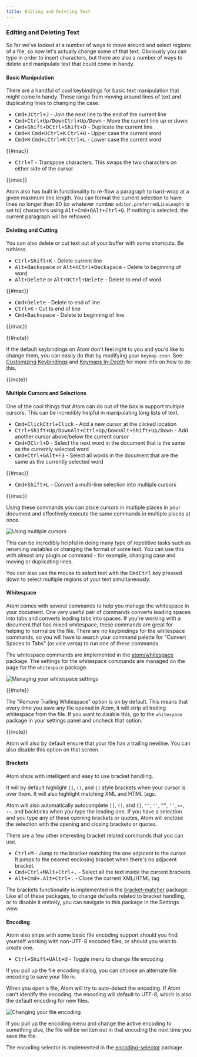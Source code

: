 ```yaml
---
title: Editing and Deleting Text
---
```

### Editing and Deleting Text

So far we've looked at a number of ways to move around and select regions of a file, so now let's actually change some of that text. Obviously you can type in order to insert characters, but there are also a number of ways to delete and manipulate text that could come in handy.

#### Basic Manipulation

There are a handful of cool keybindings for basic text manipulation that might come in handy. These range from moving around lines of text and duplicating lines to changing the case.

* <kbd class="platform-mac">Cmd+J</kbd><kbd class="platform-windows platform-linux">Ctrl+J</kbd> - Join the next line to the end of the current line
* <kbd class="platform-mac">Cmd+Ctrl+Up/Down</kbd><kbd class="platform-windows platform-linux">Ctrl+Up/Down</kbd> - Move the current line up or down
* <kbd class="platform-mac">Cmd+Shift+D</kbd><kbd class="platform-windows platform-linux">Ctrl+Shift+D</kbd> - Duplicate the current line
* <kbd class="platform-mac">Cmd+K</kbd> <kbd class="platform-mac">Cmd+U</kbd><kbd class="platform-windows platform-linux">Ctrl+K</kbd> <kbd class="platform-windows platform-linux">Ctrl+U</kbd> - Upper case the current word
* <kbd class="platform-mac">Cmd+K</kbd> <kbd class="platform-mac">Cmd+L</kbd><kbd class="platform-windows platform-linux">Ctrl+K</kbd> <kbd class="platform-windows platform-linux">Ctrl+L</kbd> - Lower case the current word

{{#mac}}

* <kbd class="platform-mac">Ctrl+T</kbd> - Transpose characters. This swaps the two characters on either side of the cursor.

{{/mac}}

Atom also has built in functionality to re-flow a paragraph to hard-wrap at a given maximum line length. You can format the current selection to have lines no longer than 80 (or whatever number `editor.preferredLineLength` is set to) characters using <kbd class="platform-mac">Alt+Cmd+Q</kbd><kbd class="platform-windows platform-linux">Alt+Ctrl+Q</kbd>. If nothing is selected, the current paragraph will be reflowed.

#### Deleting and Cutting

You can also delete or cut text out of your buffer with some shortcuts. Be ruthless.

* <kbd class="platform-mac platform-windows platform-linux">Ctrl+Shift+K</kbd> - Delete current line
* <span class="platform-mac"><kbd class="platform-mac">Alt+Backspace</kbd> or <kbd class="platform-mac">Alt+H</kbd></span><kbd class="platform-windows platform-linux">Ctrl+Backspace</kbd> - Delete to beginning of word
* <span class="platform-mac"><kbd class="platform-mac">Alt+Delete</kbd> or <kbd class="platform-mac">Alt+D</kbd></span><kbd class="platform-windows platform-linux">Ctrl+Delete</kbd> - Delete to end of word

{{#mac}}

* <kbd class="platform-mac">Cmd+Delete</kbd> - Delete to end of line
* <kbd class="platform-mac">Ctrl+K</kbd> - Cut to end of line
* <kbd class="platform-mac">Cmd+Backspace</kbd> - Delete to beginning of line

{{/mac}}


{{#note}}

If the default keybindings on Atom don't feel right to you and you'd like to change them, you can easily do that by modifying your `keymap.cson`.  See [Customizing Keybindings](http://flight-manual.atom.io/using-atom/sections/basic-customization/#customizing-keybindings) and [Keymaps In-Depth](http://flight-manual.atom.io/behind-atom/sections/keymaps-in-depth/) for more info on how to do this.

{{/note}}


#### Multiple Cursors and Selections

One of the cool things that Atom can do out of the box is support multiple cursors. This can be incredibly helpful in manipulating long lists of text.

* <kbd class="platform-mac">Cmd+Click</kbd><kbd class="platform-windows platform-linux">Ctrl+Click</kbd> - Add a new cursor at the clicked location
* <kbd class="platform-mac">Ctrl+Shift+Up/Down</kbd><kbd class="platform-windows">Alt+Ctrl+Up/Down</kbd><kbd class="platform-linux">Alt+Shift+Up/Down</kbd> - Add another cursor above/below the current cursor
* <kbd class="platform-mac">Cmd+D</kbd><kbd class="platform-windows platform-linux">Ctrl+D</kbd> - Select the next word in the document that is the same as the currently selected word
* <kbd class="platform-mac">Cmd+Ctrl+G</kbd><kbd class="platform-windows platform-linux">Alt+F3</kbd> - Select all words in the document that are the same as the currently selected word

{{#mac}}

* <kbd class="platform-mac">Cmd+Shift+L</kbd> - Convert a multi-line selection into multiple cursors

{{/mac}}

Using these commands you can place cursors in multiple places in your document and effectively execute the same commands in multiple places at once.

![Using multiple cursors](../../images/multiple-cursors.gif)

This can be incredibly helpful in doing many type of repetitive tasks such as renaming variables or changing the format of some text. You can use this with almost any plugin or command - for example, changing case and moving or duplicating lines.

You can also use the mouse to select text with the <kbd class="platform-mac">Cmd</kbd><kbd class="platform-windows platform-linux">Ctrl</kbd> key pressed down to select multiple regions of your text simultaneously.

#### Whitespace

Atom comes with several commands to help you manage the whitespace in your document. One very useful pair of commands converts leading spaces into tabs and converts leading tabs into spaces. If you're working with a document that has mixed whitespace, these commands are great for helping to normalize the file. There are no keybindings for the whitespace commands, so you will have to search your command palette for "Convert Spaces to Tabs" (or vice versa) to run one of these commands.

The whitespace commands are implemented in the [atom/whitespace](https://github.com/atom/whitespace) package. The settings for the whitespace commands are managed on the page for the `whitespace` package.

![Managing your whitespace settings](../../images/whitespace.png)

{{#note}}

The "Remove Trailing Whitespace" option is on by default. This means that every time you save any file opened in Atom, it will strip all trailing whitespace from the file. If you want to disable this, go to the `whitespace` package in your settings panel and uncheck that option.

{{/note}}

Atom will also by default ensure that your file has a trailing newline. You can also disable this option on that screen.

#### Brackets

Atom ships with intelligent and easy to use bracket handling.

It will by default highlight `[]`, `()`, and `{}` style brackets when your cursor is over them. It will also highlight matching XML and HTML tags.

Atom will also automatically autocomplete `[]`, `()`, and `{}`, `""`, `''`, `“”`, `‘’`, `«»`, `‹›`, and backticks when you type the leading one. If you have a selection and you type any of these opening brackets or quotes, Atom will enclose the selection with the opening and closing brackets or quotes.

There are a few other interesting bracket related commands that you can use.

* <kbd class="platform-mac platform-windows platform-linux">Ctrl+M</kbd> - Jump to the bracket matching the one adjacent to the cursor. It jumps to the nearest enclosing bracket when there's no adjacent bracket.
* <kbd class="platform-mac">Cmd+Ctrl+M</kbd><kbd class="platform-windows platform-linux">Alt+Ctrl+,</kbd> - Select all the text inside the current brackets
* <kbd class="platform-mac">Alt+Cmd+.</kbd><kbd class="platform-windows platform-linux">Alt+Ctrl+.</kbd> - Close the current XML/HTML tag

The brackets functionality is implemented in the [bracket-matcher](https://github.com/atom/bracket-matcher) package. Like all of these packages, to change defaults related to bracket handling, or to disable it entirely, you can navigate to this package in the Settings view.

#### Encoding

Atom also ships with some basic file encoding support should you find yourself working with non-UTF-8 encoded files, or should you wish to create one.

* <kbd class="platform-mac platform-windows">Ctrl+Shift+U</kbd><kbd class="platform-linux">Alt+U</kbd> - Toggle menu to change file encoding

If you pull up the file encoding dialog, you can choose an alternate file encoding to save your file in.

When you open a file, Atom will try to auto-detect the encoding. If Atom can't identify the encoding, the encoding will default to UTF-8, which is also the default encoding for new files.

![Changing your file encoding](../../images/encodings.png)

If you pull up the encoding menu and change the active encoding to something else, the file will be written out in that encoding the next time you save the file.

The encoding selector is implemented in the [encoding-selector](https://github.com/atom/encoding-selector) package.
